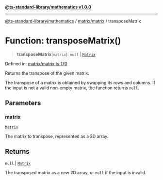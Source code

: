 [**@ts-standard-library/mathematics v1.0.0**](../../../README.md)

***

[@ts-standard-library/mathematics](../../../README.md) / [matrix/matrix](../README.md) / transposeMatrix

# Function: transposeMatrix()

> **transposeMatrix**(`matrix`): `null` \| [`Matrix`](../type-aliases/Matrix.md)

Defined in: [matrix/matrix.ts:170](https://github.com/gabaudette/ts-stdlib/blob/ea80ba1db09c741e99f8cb19e94e5a29b81b623b/packages/mathematics/src/matrix/matrix.ts#L170)

Returns the transpose of the given matrix.

The transpose of a matrix is obtained by swapping its rows and columns.
If the input is not a valid non-empty matrix, the function returns `null`.

## Parameters

### matrix

[`Matrix`](../type-aliases/Matrix.md)

The matrix to transpose, represented as a 2D array.

## Returns

`null` \| [`Matrix`](../type-aliases/Matrix.md)

The transposed matrix as a new 2D array, or `null` if the input is invalid.
